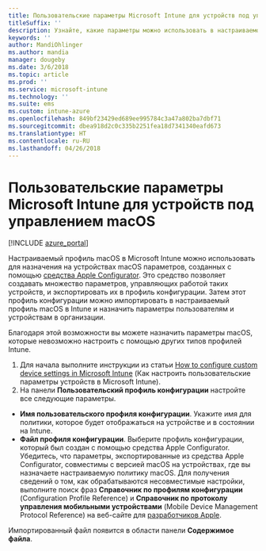 ```yaml
---
title: Пользовательские параметры Microsoft Intune для устройств под управлением macOS
titleSuffix: ''
description: Узнайте, какие параметры можно использовать в настраиваемом профиле macOS в Microsoft Intune.
keywords: ''
author: MandiOhlinger
ms.author: mandia
manager: dougeby
ms.date: 3/6/2018
ms.topic: article
ms.prod: ''
ms.service: microsoft-intune
ms.technology: ''
ms.suite: ems
ms.custom: intune-azure
ms.openlocfilehash: 849bf23429ed689ee995784c3a47a802ba7dbf71
ms.sourcegitcommit: dbea918d2c0c335b2251fea18d7341340eafd673
ms.translationtype: HT
ms.contentlocale: ru-RU
ms.lasthandoff: 04/26/2018
---
```

# <a name="microsoft-intune-custom-device-settings-for-devices-running-macos"></a>Пользовательские параметры Microsoft Intune для устройств под управлением macOS

[!INCLUDE [azure_portal](./includes/azure_portal.md)]

Настраиваемый профиль macOS в Microsoft Intune можно использовать для назначения на устройствах macOS параметров, созданных с помощью [средства Apple Configurator](https://itunes.apple.com/app/apple-configurator-2/id1037126344?mt=12). Это средство позволяет создавать множество параметров, управляющих работой таких устройств, и экспортировать их в профиль конфигурации. Затем этот профиль конфигурации можно импортировать в настраиваемый профиль macOS в Intune и назначить параметры пользователям и устройствам в организации.

Благодаря этой возможности вы можете назначить параметры macOS, которые невозможно настроить с помощью других типов профилей Intune.


1. Для начала выполните инструкции из статьи [How to configure custom device settings in Microsoft Intune](custom-settings-configure.md) (Как настроить пользовательские параметры устройств в Microsoft Intune).
2. На панели **Пользовательский профиль конфигурации** настройте все следующие параметры.

- **Имя пользовательского профиля конфигурации**. Укажите имя для политики, которое будет отображаться на устройстве и в состоянии на Intune.
- **Файл профиля конфигурации**. Выберите профиль конфигурации, который был создан с помощью средства Apple Configurator.
Убедитесь, что параметры, экспортированные из средства Apple Configurator, совместимы с версией macOS на устройствах, где вы назначаете настраиваемую политику macOS. Для получения сведений о том, как обрабатываются несовместимые настройки, выполните поиск фраз **Справочник по профилям конфигурации** (Configuration Profile Reference) и **Справочник по протоколу управления мобильными устройствами** (Mobile Device Management Protocol Reference) на веб-сайте для [разработчиков Apple](https://developer.apple.com/).

Импортированный файл появится в области панели **Содержимое файла**.
